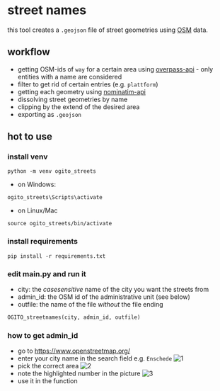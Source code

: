 # street names
this tool creates a `.geojson` file of street geometries using [OSM](https://www.openstreetmap.org/) data.

## workflow
- getting OSM-ids of `way` for a certain area using [overpass-api](https://overpass-api.de) - only entities with a name are considered
- filter to get rid of certain entries (e.g. `plattform`)
- getting each geometry using [nominatim-api](https://nominatim.openstreetmap.org) 
- dissolving street geometries by name
- clipping by the extend of the desired area 
- exporting as `.geojson`

## hot to use
### install venv
```commandline
python -m venv ogito_streets
```
- on Windows: 
```commandline
ogito_streets\Scripts\activate
```
- on Linux/Mac
```commandline
source ogito_streets/bin/activate
```
### install requirements
```commandline
pip install -r requirements.txt
```
### edit main.py and run it 
- city: the _casesensitive_ name of the city you want the streets from
- admin_id: the OSM id of the administrative unit (see below)
- outfile: the name of the file _without_ the file ending
```python
OGITO_streetnames(city, admin_id, outfile)
```
### how to get admin_id
- go to https://www.openstreetmap.org/ 
- enter your city name in the search field e.g. `Enschede`
![1](https://github.com/52North/OGITO/blob/case_study/enschede/tools/street_names/img/admin_id_step1.png)
- pick the correct area
![2](https://github.com/52North/OGITO/blob/case_study/enschede/tools/street_names/img/admin_id_step2.png)
- note the highlighted number in the picture
![3](https://github.com/52North/OGITO/blob/case_study/enschede/tools/street_names/img/admin_id_step3.png)
- use it in the function
